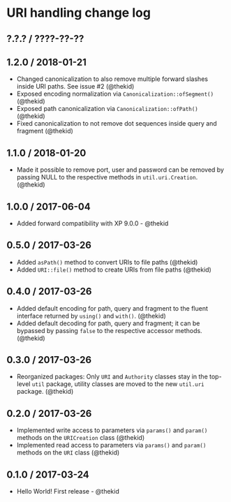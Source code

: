 URI handling change log
=======================

## ?.?.? / ????-??-??

## 1.2.0 / 2018-01-21

* Changed canonicalization to also remove multiple forward slashes
  inside URI paths. See issue #2
  (@thekid)
* Exposed encoding normalization via `Canonicalization::ofSegment()`
  (@thekid)
* Exposed path canonicalization via `Canonicalization::ofPath()`
  (@thekid)
* Fixed canonicalization to not remove dot sequences inside query and
  fragment
  (@thekid)

## 1.1.0 / 2018-01-20

* Made it possible to remove port, user and password can be removed by
  passing NULL to the respective methods in `util.uri.Creation`.
  (@thekid)

## 1.0.0 / 2017-06-04

* Added forward compatibility with XP 9.0.0 - @thekid

## 0.5.0 / 2017-03-26

* Added `asPath()` method to convert URIs to file paths
  (@thekid)
* Added `URI::file()` method to create URIs from file paths
  (@thekid)

## 0.4.0 / 2017-03-26

* Added default encoding for path, query and fragment to the 
  fluent interface returned by `using()` and `with()`.
  (@thekid)
* Added default decoding for path, query and fragment; it can be
  bypassed by passing `false` to the respective accessor methods.
  (@thekid)

## 0.3.0 / 2017-03-26

* Reorganized packages: Only `URI` and `Authority` classes stay in
  the top-level `util` package, utility classes are moved to the new
  `util.uri` package.
  (@thekid)

## 0.2.0 / 2017-03-26

* Implemented write access to parameters via `params()` and `param()`
  methods on the `URICreation` class
  (@thekid)
* Implemented read access to parameters via `params()` and `param()`
  methods on the `URI` class
  (@thekid)

## 0.1.0 / 2017-03-24

* Hello World! First release - @thekid